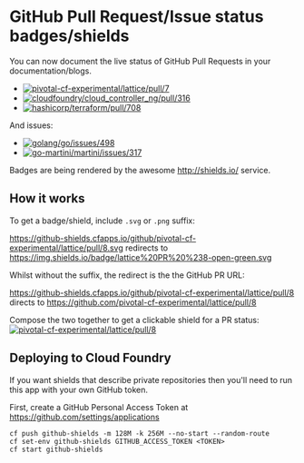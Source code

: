 GitHub Pull Request/Issue status badges/shields
===============================================

You can now document the live status of GitHub Pull Requests in your documentation/blogs.

-	[![pivotal-cf-experimental/lattice/pull/7](https://github-shields.cfapps.io/github/pivotal-cf-experimental/lattice/pull/7.svg)](https://github-shields.cfapps.io/github/pivotal-cf-experimental/lattice/pull/7)
-	[![cloudfoundry/cloud_controller_ng/pull/316](https://github-shields.cfapps.io/github/cloudfoundry/cloud_controller_ng/pull/316.svg?1)](https://github-shields.cfapps.io/github/cloudfoundry/cloud_controller_ng/pull/316)
-	[![hashicorp/terraform/pull/708](https://github-shields.cfapps.io/github/hashicorp/terraform/pull/708.svg?1)](https://github-shields.cfapps.io/github/hashicorp/terraform/pull/708)

And issues:

-	[![golang/go/issues/498](https://github-shields.cfapps.io/github/golang/go/issues/498.svg)](https://github-shields.cfapps.io/github/golang/go/issues/498)
-	[![go-martini/martini/issues/317](https://github-shields.cfapps.io/github/go-martini/martini/issues/317.svg)](https://github-shields.cfapps.io/github/go-martini/martini/issues/317)

Badges are being rendered by the awesome http://shields.io/ service.

How it works
------------

To get a badge/shield, include `.svg` or `.png` suffix:

https://github-shields.cfapps.io/github/pivotal-cf-experimental/lattice/pull/8.svg redirects to https://img.shields.io/badge/lattice%20PR%20%238-open-green.svg

Whilst without the suffix, the redirect is the the GitHub PR URL:

https://github-shields.cfapps.io/github/pivotal-cf-experimental/lattice/pull/8 directs to https://github.com/pivotal-cf-experimental/lattice/pull/8

Compose the two together to get a clickable shield for a PR status: [![pivotal-cf-experimental/lattice/pull/8](https://github-shields.cfapps.io/github/pivotal-cf-experimental/lattice/pull/8.svg)](https://github-shields.cfapps.io/github/pivotal-cf-experimental/lattice/pull/8)

Deploying to Cloud Foundry
--------------------------

If you want shields that describe private repositories then you'll need to run this app with your own GitHub token.

First, create a GitHub Personal Access Token at https://github.com/settings/applications

```
cf push github-shields -m 128M -k 256M --no-start --random-route
cf set-env github-shields GITHUB_ACCESS_TOKEN <TOKEN>
cf start github-shields
```

